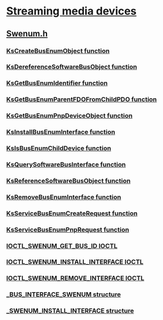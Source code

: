 # [Streaming media devices](../_stream/index.md)
## [Swenum.h](index.md)
### [KsCreateBusEnumObject function](../swenum/nf-swenum-kscreatebusenumobject.md)
### [KsDereferenceSoftwareBusObject function](../swenum/nf-swenum-ksdereferencesoftwarebusobject.md)
### [KsGetBusEnumIdentifier function](../swenum/nf-swenum-ksgetbusenumidentifier.md)
### [KsGetBusEnumParentFDOFromChildPDO function](../swenum/nf-swenum-ksgetbusenumparentfdofromchildpdo.md)
### [KsGetBusEnumPnpDeviceObject function](../swenum/nf-swenum-ksgetbusenumpnpdeviceobject.md)
### [KsInstallBusEnumInterface function](../swenum/nf-swenum-ksinstallbusenuminterface.md)
### [KsIsBusEnumChildDevice function](../swenum/nf-swenum-ksisbusenumchilddevice.md)
### [KsQuerySoftwareBusInterface function](../swenum/nf-swenum-ksquerysoftwarebusinterface.md)
### [KsReferenceSoftwareBusObject function](../swenum/nf-swenum-ksreferencesoftwarebusobject.md)
### [KsRemoveBusEnumInterface function](../swenum/nf-swenum-ksremovebusenuminterface.md)
### [KsServiceBusEnumCreateRequest function](../swenum/nf-swenum-ksservicebusenumcreaterequest.md)
### [KsServiceBusEnumPnpRequest function](../swenum/nf-swenum-ksservicebusenumpnprequest.md)
### [IOCTL_SWENUM_GET_BUS_ID IOCTL](../swenum/ni-swenum-ioctl_swenum_get_bus_id.md)
### [IOCTL_SWENUM_INSTALL_INTERFACE IOCTL](../swenum/ni-swenum-ioctl_swenum_install_interface.md)
### [IOCTL_SWENUM_REMOVE_INTERFACE IOCTL](../swenum/ni-swenum-ioctl_swenum_remove_interface.md)
### [_BUS_INTERFACE_SWENUM structure](../swenum/ns-swenum-_bus_interface_swenum.md)
### [_SWENUM_INSTALL_INTERFACE structure](../swenum/ns-swenum-_swenum_install_interface.md)
